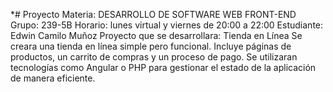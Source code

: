 *# Proyecto
Materia: DESARROLLO DE SOFTWARE WEB FRONT-END
Grupo: 239-5B
Horario: lunes virtual y viernes de 20:00 a 22:00
Estudiante: Edwin Camilo Muñoz 
Proyecto que se desarrollara: Tienda en Línea
Se creara una tienda en línea simple pero funcional. Incluye páginas de productos, un carrito de compras y un proceso de pago. Se utilizaran tecnologías como Angular o PHP para gestionar el estado de la aplicación de manera eficiente.
